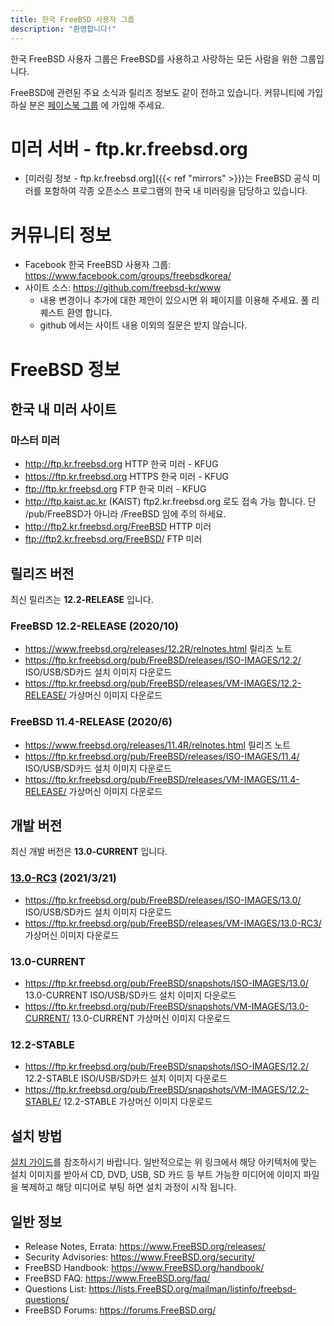```yaml
---
title: 한국 FreeBSD 사용자 그룹
description: "환영합니다!"
---
```


한국 FreeBSD 사용자 그룹은 FreeBSD를 사용하고 사랑하는 모든 사람을 위한 그룹입니다.

FreeBSD에 관련된 주요 소식과 릴리즈 정보도 같이 전하고 있습니다. 커뮤니티에 가입하실 분은 [페이스북 그룹](https://www.facebook.com/groups/freebsdkorea/) 에 가입해 주세요.

# 미러 서버 - ftp.kr.freebsd.org

* [미러링 정보 - ftp.kr.freebsd.org]({{< ref "mirrors" >}})는 FreeBSD 공식 미러를 포함하여 각종 오픈소스 프로그램의 한국 내 미러링을 담당하고 있습니다.

# 커뮤니티 정보

* Facebook 한국 FreeBSD 사용자 그룹: https://www.facebook.com/groups/freebsdkorea/
* 사이트 소스: https://github.com/freebsd-kr/www
  * 내용 변경이나 추가에 대한 제안이 있으시면 위 페이지를 이용해 주세요. 풀 리퀘스트 환영 합니다.
  * github 에서는 사이트 내용 이외의 질문은 받지 않습니다.

# FreeBSD 정보

## 한국 내 미러 사이트

### 마스터 미러

* http://ftp.kr.freebsd.org HTTP 한국 미러 - KFUG
* https://ftp.kr.freebsd.org HTTPS 한국 미러 - KFUG
* ftp://ftp.kr.freebsd.org FTP 한국 미러 - KFUG
* http://ftp.kaist.ac.kr (KAIST) ftp2.kr.freebsd.org 로도 접속 가능 합니다. 단 /pub/FreeBSD가 아니라 /FreeBSD 임에 주의 하세요.
* http://ftp2.kr.freebsd.org/FreeBSD HTTP 미러
* ftp://ftp2.kr.freebsd.org/FreeBSD/ FTP 미러

## 릴리즈 버전

최신 릴리즈는 **12.2-RELEASE** 입니다.

### FreeBSD 12.2-RELEASE (2020/10)

* https://www.freebsd.org/releases/12.2R/relnotes.html 릴리즈 노트
* https://ftp.kr.freebsd.org/pub/FreeBSD/releases/ISO-IMAGES/12.2/ ISO/USB/SD카드 설치 이미지 다운로드
* https://ftp.kr.freebsd.org/pub/FreeBSD/releases/VM-IMAGES/12.2-RELEASE/ 가상머신 이미지 다운로드

### FreeBSD 11.4-RELEASE (2020/6)

* https://www.freebsd.org/releases/11.4R/relnotes.html 릴리즈 노트
* https://ftp.kr.freebsd.org/pub/FreeBSD/releases/ISO-IMAGES/11.4/ ISO/USB/SD카드 설치 이미지 다운로드
* https://ftp.kr.freebsd.org/pub/FreeBSD/releases/VM-IMAGES/11.4-RELEASE/ 가상머신 이미지 다운로드

## 개발 버전

최신 개발 버전은 **13.0-CURRENT** 입니다.​

### [13.0-RC3](https://lists.freebsd.org/pipermail/freebsd-stable/2021-March/093340.html) (2021/3/21)

* https://ftp.kr.freebsd.org/pub/FreeBSD/releases/ISO-IMAGES/13.0/ ISO/USB/SD카드 설치 이미지 다운로드
* https://ftp.kr.freebsd.org/pub/FreeBSD/releases/VM-IMAGES/13.0-RC3/ 가상머신 이미지 다운로드

### 13.0-CURRENT

* https://ftp.kr.freebsd.org/pub/FreeBSD/snapshots/ISO-IMAGES/13.0/ 13.0-CURRENT ISO/USB/SD카드 설치 이미지 다운로드
* https://ftp.kr.freebsd.org/pub/FreeBSD/snapshots/VM-IMAGES/13.0-CURRENT/ 13.0-CURRENT 가상머신 이미지 다운로드

### 12.2-STABLE

* https://ftp.kr.freebsd.org/pub/FreeBSD/snapshots/ISO-IMAGES/12.2/ 12.2-STABLE ISO/USB/SD카드 설치 이미지 다운로드
* https://ftp.kr.freebsd.org/pub/FreeBSD/snapshots/VM-IMAGES/12.2-STABLE/ 12.2-STABLE 가상머신 이미지 다운로드

## 설치 방법

[설치 가이드](https://www.freebsd.org/doc/en_US.ISO8859-1/books/handbook/bsdinstall.html)를 참조하시기 바랍니다.
일반적으로는 위 링크에서 해당 아키텍처에 맞는 설치 이미지를 받아서 CD, DVD, USB, SD 카드 등 부트 가능한 미디어에 이미지
파일을 복제하고 해당 미디어로 부팅 하면 설치 과정이 시작 됩니다.​

## 일반 정보

* Release Notes, Errata: https://www.FreeBSD.org/releases/
* Security Advisories: https://www.FreeBSD.org/security/
* FreeBSD Handbook: https://www.FreeBSD.org/handbook/
* FreeBSD FAQ: https://www.FreeBSD.org/faq/
* Questions List: https://lists.FreeBSD.org/mailman/listinfo/freebsd-questions/
* FreeBSD Forums: https://forums.FreeBSD.org/
